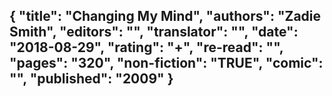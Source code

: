 {
 "title": "Changing My Mind",
 "authors": "Zadie Smith",
 "editors": "",
 "translator": "",
 "date": "2018-08-29",
 "rating": "+",
 "re-read": "",
 "pages": "320",
 "non-fiction": "TRUE",
 "comic": "",
 "published": "2009"
}
---

